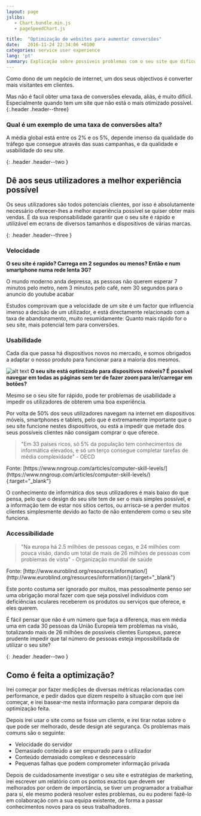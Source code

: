 ```yaml
---
layout: page
jslibs:
   - Chart.bundle.min.js
   - pageSpeedChart.js

title:  "Optimização de websites para aumentar conversões"
date:   2016-11-24 22:34:06 +0100
categories: service user experience
lang: 'pt'
summary: Explicação sobre possíveis problemas com o seu site que dificultam objectivos de conversões
---
```

Como dono de um negócio de internet, um dos seus objectivos é converter mais visitantes em clientes.

Mas não é facil obter uma taxa de conversões elevada, aliás, é muito difícil. Especialmente quando tem um site que não está o mais otimizado possível.
{:.header .header--three}
### Qual é um exemplo de uma taxa de conversões alta?

A média global está entre os 2% e os 5%, depende imenso da qualidade do tráfego que consegue através das suas campanhas, e da qualidade e usabilidade do seu site.

{: .header .header--two }
## Dê aos seus utilizadores a melhor experiência possível

Os seus utilizadores são todos potenciais clientes, por isso é absolutamente necessário oferecer-lhes a melhor experiência possível se quiser obter mais vendas. É da sua responsabilidade garantir que o seu site é rápido e utilizável em ecrans de diversos tamanhos e dispositivos de várias marcas.

{: .header .header--three }
### Velocidade
**O seu site é rapido? Carrega em 2 segundos ou menos? Então e num smartphone numa rede lenta 3G?**

O mundo moderno anda depressa, as pessoas não querem esperar 7 minutos pelo metro, nem 3 minutos pelo café, nem 30 segundos para o anuncio do youtube acabar


Estudos comprovam que a velocidade de um site é um factor que influencia imenso a decisão de um utilizador, e está directamente relacionado com a taxa de abandonamento, muito resumidamente: Quanto mais rápido for o seu site, mais potencial tem para conversões.


<canvas id="pageSpeedChart"></canvas>

<!--<canvas id="mobileVsDesktop" style="max-width: 50%; margin:0 auto;"></canvas>-->

### Usabilidade

Cada dia que passa há dispositivos novos no mercado, e somos obrigados a adaptar o nosso produto para funcionar para a maioria dos mesmos.

![alt text](http://bradfrost.com/wp-content/uploads/2012/11/devices.jpg "Image of many different laptops and smartphones")
**O seu site está optimizado para dispositivos móveis? É possível navegar em todas as páginas sem ter de fazer zoom para ler/carregar em botões?**

Mesmo se o seu site for rápido, pode ter problemas de usabilidade a impedir os utilizadores de obterem uma boa experiência.

Por volta de 50% dos seus utilizadores navegam na internet em dispositivos móveis, smartphones e tablets, pelo que é extremamente importante que o seu site funcione nestes dispositivos, ou está a impedir que metade dos seus possíveis clientes não consigam comprar o que oferece.


<blockquote class="quote quote--left">
    "Em 33 países ricos, só 5% da população tem conhecimentos de informática elevados, e só um terço consegue completar tarefas de média complexidade"
    - OECD
</blockquote>
Fonte: [https://www.nngroup.com/articles/computer-skill-levels/](https://www.nngroup.com/articles/computer-skill-levels/){:target="_blank"}

O conhecimento de informática dos seus utilizadores é mais baixo do que pensa, pelo que o design do seu site tem de ser o mais simples possível, e a informação tem de estar nos sítios certos, ou arrisca-se a perder muitos clientes simplesmente devido ao facto de não entenderem como o seu site funciona.


### Accessibilidade

<blockquote class="quote quote--left">
    "Na europa há 2.5 milhões de pessoas cegas, e 24 milhões com pouca visão, dando um total de mais de 26 milhões de pessoas com problemas de vista"
    - Organização mundial de saúde
</blockquote>
Fonte: [http://www.euroblind.org/resources/information/](http://www.euroblind.org/resources/information/){:target="_blank"}

Este ponto costuma ser ignorado por muitos, mas pessoalmente penso ser uma obrigação moral fazer com que seja possível indivíduos com deficiências oculares receberem os produtos ou serviços que oferece, e eles querem.

É fácil pensar que não é um número que faça a diferença, mas em média uma em cada 30 pessoas da União Europeia tem problemas na visão, totalizando mais de 26 milhões de possíveis clientes Europeus, parece prudente impedir que tal número de pessoas esteja impossibilitada de utilizar o seu site?

{: .header .header--two }
## Como é feita a optimização?

Irei começar por fazer medições de diversas métricas relacionadas com performance, e pedir dados que dizem respeito à situação com que irei começar, e irei basear-me nesta informação para comparar depois da optimização feita.

Depois irei usar o site como se fosse um cliente, e irei tirar notas sobre o que pode ser melhorado, desde design até segurança.
Os problemas mais comuns são o seguinte:

- Velocidade do servidor
- Demasiado conteúdo a ser empurrado para o utilizador
- Conteúdo demasiado complexo e desnecessário
- Pequenas falhas que podem comprometer informação privada

Depois de cuidadosamente investigar o seu site e estratégias de marketing, irei escrever um relatório com os pontos exactos que devem ser melhorados por ordem de importância, se tiver um programador a trabalhar para sí, ele mesmo poderá resolver estes problemas, ou eu poderei fazê-lo em colaboração com a sua equipa existente, de forma a passar conhecimentos novos para os seus trabalhadores.

